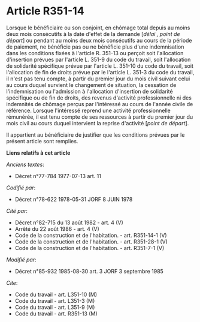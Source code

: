 # Article R351-14

Lorsque le bénéficiaire ou son conjoint, en chômage total depuis au moins deux mois consécutifs à la date d'effet de la
demande [*délai , point de départ*] ou pendant au moins deux mois consécutifs au cours de la période de paiement, ne
bénéficie pas ou ne bénéficie plus d'une indemnisation dans les conditions fixées à l'article R. 351-13 ou perçoit soit
l'allocation d'insertion prévues par l'article L. 351-9 du code du travail, soit l'allocation de solidarité spécifique prévue
par l'article L. 351-10 du code du travail, soit l'allocation de fin de droits prévue par le l'article L. 351-3 du code du
travail, il n'est pas tenu compte, à partir du premier jour du mois civil suivant celui au cours duquel survient le
changement de situation, la cessation de l'indemnisation ou l'admission à l'allocation d'insertion de solidarité spécifique
ou de fin de droits, des revenus d'activité professionnelle ni des indemnités de chômage perçus par l'intéressé au cours de
l'année civile de référence.    Lorsque l'intéressé reprend une activité professionnelle rémunérée, il est tenu compte de ses
ressources à partir du premier jour du mois civil au cours duquel intervient la reprise d'activité [*point de départ*].

Il appartient au bénéficiaire de justifier que les conditions prévues par le présent article sont remplies.

**Liens relatifs à cet article**

_Anciens textes_:

  - Décret n°77-784 1977-07-13 art. 11

_Codifié par_:

  - Décret n°78-622 1978-05-31 JORF 8 JUIN 1978

_Cité par_:

  - Décret n°82-715 du 13 août 1982 - art. 4 (V)
  - Arrêté du 22 août 1986 - art. 4 (V)
  - Code de la construction et de l'habitation. - art. R351-14-1 (V)
  - Code de la construction et de l'habitation. - art. R351-28-1 (V)
  - Code de la construction et de l'habitation. - art. R351-7-1 (V)

_Modifié par_:

  - Décret n°85-932 1985-08-30 art. 3 JORF 3 septembre 1985

_Cite_:

  - Code du travail - art. L351-10 (M)
  - Code du travail - art. L351-3 (M)
  - Code du travail - art. L351-9 (M)
  - Code du travail - art. R351-13 (M)
